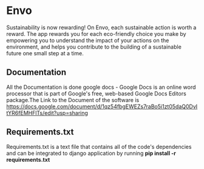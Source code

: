 # Envo
Sustainability is now rewarding! On Envo, each sustainable action is worth a reward. The app rewards you for each eco-friendly choice you make by empowering you to understand the impact of your actions on the environment, and helps you contribute to the building of a sustainable future one small step at a time.

## **Documentation**
All the Documentation is done google docs - Google Docs is an online word processor that is part of Google's free, web-based Google Docs Editors package.The Link to the Document of the software is https://docs.google.com/document/d/1qz54fbgEWEZs7raBo5i1zt05daQ0DvItYR6fEMHFlTs/edit?usp=sharing

## Requirements.txt
Requirements.txt is a text file that contains all of the code's dependencies and can be integrated to django application by running 
**pip install -r requirements.txt**
